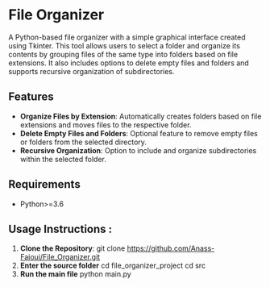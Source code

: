 # File Organizer

A Python-based file organizer with a simple graphical interface created using Tkinter. This tool allows users to select a folder and organize its contents by grouping files of the same type into folders based on file extensions. It also includes options to delete empty files and folders and supports recursive organization of subdirectories.

## Features
- **Organize Files by Extension**: Automatically creates folders based on file extensions and moves files to the respective folder.
- **Delete Empty Files and Folders**: Optional feature to remove empty files or folders from the selected directory.
- **Recursive Organization**: Option to include and organize subdirectories within the selected folder.

## Requirements
- Python>=3.6

## Usage Instructions :
1. **Clone the Repository**:
   git clone https://github.com/Anass-Fajoui/File_Organizer.git
2. **Enter the source folder**
   cd file_organizer_project
   cd src
3. **Run the main file**
   python main.py
